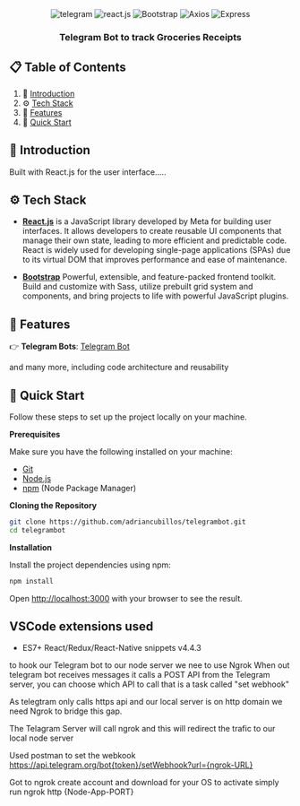 <div align="center">  
  <div>
    <img src="https://img.shields.io/badge/Telegram-white?style=social&logo=telegram&logoColor=26A5E4" alt="telegram" />
    <img src="https://img.shields.io/badge/React_JS-black?style=social&logo=react&logoColor=61DAFB" alt="react.js" />
    <img src="https://img.shields.io/badge/bootstrap-white?style=social&logo=Bootstrap&logoColor=7952B3" alt="Bootstrap" />
    <img src="https://img.shields.io/badge/Axios-white?style=social&logo=Axios&logoColor=5A29E4" alt="Axios" /> 
    <img src="https://img.shields.io/badge/Express-black?style=social&logo=express&logoColor=000000" alt="Express"/>
  </div>

  <h3 align="center">Telegram Bot to track Groceries Receipts</h3>
</div>

## 📋 <a name="table">Table of Contents</a>

1. 🤖 [Introduction](#introduction)
2. ⚙️ [Tech Stack](#tech-stack)
3. 🔋 [Features](#features)
4. 🤸 [Quick Start](#quick-start)

## <a name="introduction">🤖 Introduction</a>

Built with React.js for the user interface.....

## <a name="tech-stack">⚙️ Tech Stack</a>

- **[React.js](https://react.dev/reference/react)** is a JavaScript library developed by Meta for building user interfaces. It allows developers to create reusable UI components that manage their own state, leading to more efficient and predictable code. React is widely used for developing single-page applications (SPAs) due to its virtual DOM that improves performance and ease of maintenance.

- **[Bootstrap](https://getbootstrap.com/)** Powerful, extensible, and feature-packed frontend toolkit. Build and customize with Sass, utilize prebuilt grid system and components, and bring projects to life with powerful JavaScript plugins.

## <a name="features">🔋 Features</a>

👉 **Telegram Bots**: [Telegram Bot](https://core.telegram.org/bots) <br />

and many more, including code architecture and reusability

## <a name="quick-start">🤸 Quick Start</a>

Follow these steps to set up the project locally on your machine.

**Prerequisites**

Make sure you have the following installed on your machine:

- [Git](https://git-scm.com/)
- [Node.js](https://nodejs.org/en)
- [npm](https://www.npmjs.com/) (Node Package Manager)

**Cloning the Repository**

```bash
git clone https://github.com/adriancubillos/telegrambot.git
cd telegrambot

```

**Installation**

Install the project dependencies using npm:

```bash
npm install
```

Open [http://localhost:3000](http://localhost:3000) with your browser to see the result.

## VSCode extensions used

- ES7+ React/Redux/React-Native snippets v4.4.3

to hook our Telegram bot to our node server we nee to use Ngrok
When out telegram bot receives messages it calls a POST API from the Telegram server, you can choose which API to call
that is a task called "set webhook"

As telegtram only calls https api and our local server is on http domain we need Ngrok to bridge this gap.

The Telagram Server will call ngrok and this will redirect the trafic to our local node server

Used postman to set the webkook
https://api.telegram.org/bot{token}/setWebhook?url={ngrok-URL}

Got to ngrok create account and download for your OS
to activate simply run
ngrok http {Node-App-PORT}
